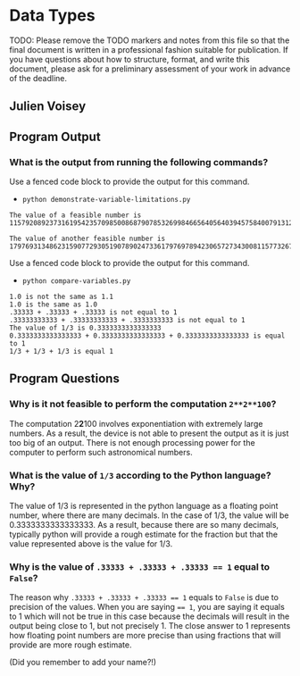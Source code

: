 # Data Types

TODO: Please remove the TODO markers and notes from this file
so that the final document is written in a professional fashion
suitable for publication. If you have questions about how to
structure, format, and write this document, please ask for a
preliminary assessment of your work in advance of the deadline.

## Julien Voisey

## Program Output

### What is the output from running the following commands?

Use a fenced code block to provide the output for this command.

- `python demonstrate-variable-limitations.py`

```
The value of a feasible number is 115792089237316195423570985008687907853269984665640564039457584007913129639936

The value of another feasible number is 179769313486231590772930519078902473361797697894230657273430081157732675805500963132708477322407536021120113879871393357658789768814416622492847430639474124377767893424865485276302219601246094119453082952085005768838150682342462881473913110540827237163350510684586298239947245938479716304835356329624224137216
```

Use a fenced code block to provide the output for this command.

- `python compare-variables.py`

```
1.0 is not the same as 1.1
1.0 is the same as 1.0
.33333 + .33333 + .33333 is not equal to 1
.33333333333 + .33333333333 + .3333333333 is not equal to 1
The value of 1/3 is 0.3333333333333333
0.3333333333333333 + 0.3333333333333333 + 0.3333333333333333 is equal to 1
1/3 + 1/3 + 1/3 is equal 1
```

## Program Questions

### Why is it not feasible to perform the computation `2**2**100`?

The computation 2**2**100 involves exponentiation with extremely large numbers. As a result, the device is not able to present the output as it is just too big of an output. There is not enough processing power for the computer to perform such astronomical numbers.

### What is the value of `1/3` according to the Python language? Why?

The value of 1/3 is represented in the python language as a floating point number, where there are many decimals. In the case of 1/3, the value will be 0.3333333333333333. As a result, because there are so many decimals, typically python will provide a rough estimate for the fraction but that the value represented above is the value for 1/3.

### Why is the value of `.33333 + .33333 + .33333 == 1` equal to `False`?

The reason why `.33333 + .33333 + .33333 == 1` equals to `False` is due to precision of the values. When you are saying `== 1`, you are saying it equals to 1 which will not be true in this case because the decimals will result in the output being close to 1, but not precisely 1. The close answer to 1 represents how floating point numbers are more precise than using fractions that will provide are more rough estimate.

(Did you remember to add your name?!)